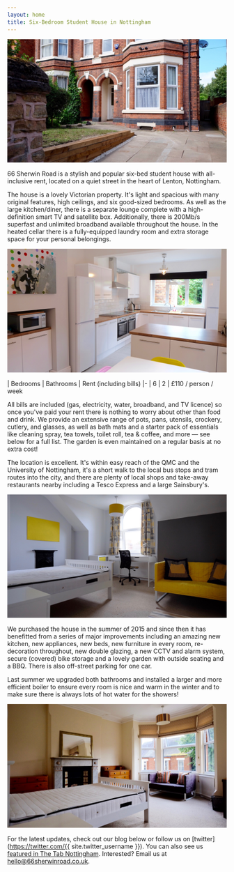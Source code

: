 ```yaml
---
layout: home
title: Six-Bedroom Student House in Nottingham
---
```

![Front of house](/assets/front-of-house.jpg)

66 Sherwin Road is a stylish and popular six-bed student house with all-inclusive rent, located on a quiet street in the heart of Lenton, Nottingham.

The house is a lovely Victorian property. It's light and spacious with many original features, high ceilings, and six good-sized bedrooms. As well as the large kitchen/diner, there is a separate lounge complete with a high-definition smart TV and satellite box. Additionally, there is 200Mb/s superfast and unlimited broadband available throughout the house. In the heated cellar there is a fully-equipped laundry room and extra storage space for your personal belongings.

![Kitchen](/assets/kitchen.jpg)

| Bedrooms | Bathrooms | Rent (including bills)
|-
| 6 | 2 | £110 / person / week

All bills are included (gas, electricity, water, broadband, and TV licence) so once you've paid your rent there is nothing to worry about other than food and drink. We provide an extensive range of pots, pans, utensils, crockery, cutlery, and glasses, as well as bath mats and a starter pack of essentials like cleaning spray, tea towels, toilet roll, tea & coffee, and more — see below for a full list. The garden is even maintained on a regular basis at no extra cost!

The location is excellent. It's within easy reach of the QMC and the University of Nottingham, it's a short walk to the local bus stops and tram routes into the city, and there are plenty of local shops and take-away restaurants nearby including a Tesco Express and a large Sainsbury's.

![Yellow Bedroom](/assets/yellow-bedroom.jpg)

We purchased the house in the summer of 2015 and since then it has benefitted from a series of major improvements including an amazing new kitchen, new appliances, new beds, new furniture in every room, re-decoration throughout, new double glazing, a new CCTV and alarm system, secure (covered) bike storage and a lovely garden with outside seating and a BBQ. There is also off-street parking for one car.

Last summer we upgraded both bathrooms and installed a larger and more efficient boiler to ensure every room is nice and warm in the winter and to make sure there is always lots of hot water for the showers!

![Big Bedroom](/assets/big-bedroom.jpg)

For the latest updates, check out our blog below or follow us on [twitter](https://twitter.com/{{ site.twitter_username }}). You can also see us [featured in The Tab Nottingham](http://thetab.com/uk/nottingham/2018/11/09/these-notts-landlords-set-up-a-house-twitter-and-its-the-most-wholesome-thing-youll-ever-see-40592). Interested? Email us at <hello@66sherwinroad.co.uk>.